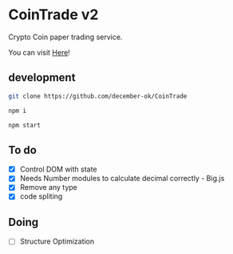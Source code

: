 # CoinTrade v2

Crypto Coin paper trading service.

You can visit [Here](https://december-ok.github.io/CoinTrade/)!

## development

```sh
git clone https://github.com/december-ok/CoinTrade

npm i

npm start
```

## To do

- [x] Control DOM with state
- [x] Needs Number modules to calculate decimal correctly - Big.js
- [x] Remove any type
- [x] code spliting

## Doing

- [ ] Structure Optimization
